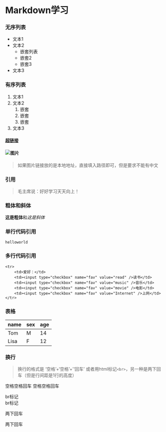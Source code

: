 # Markdown学习

### 无序列表

- 文本1
- 文本2
    - 嵌套列表
    - 嵌套2
    - 嵌套3
- 文本3

### 有序列表

1. 文本1
2. 文本2
    1. 嵌套
    2. 嵌套
    3. 嵌套
3. 文本3

#### [超链接](http://www.google.com)

#### ![图片](http://note.youdao.com/yws/api/personal/file/A24B52000C8B4D7B9F8E83C320404E00?method=download&shareKey=69ac5c29d80c01ff7ec7e2b52c8ab067)

> 如果图片链接放的是本地地址，直接填入路径即可，但是要求不能有中文


### 引用

> 毛主席说：好好学习天天向上！

### 粗体和斜体

**这是粗体**和*这是斜体*

### 单行代码引用

`helloworld`

### 多行代码引用
```
<tr>
    <td>爱好：</td>
    <td><input type="checkbox" name="fav" value="read" />读书</td>
    <td><input type="checkbox" name="fav" value="music" />音乐</td>
    <td><input type="checkbox" name="fav" value="movie" />电影</td>
    <td><input type="checkbox" name="fav" value="Internet" />上网</td>
</tr>
```

### 表格
|name|sex |age|
|----|----|---|
|Tom |M   |14 |
|Lisa|F   |12 |

### 换行
> 换行的格式是 ‘空格’+‘空格’+’‘回车’ 或者用html标记`<br>`，另一种是两下回车（但是行间距是1行的高度）

空格空格回车
空格空格回车

br标记<br>br标记

两下回车

两下回车
